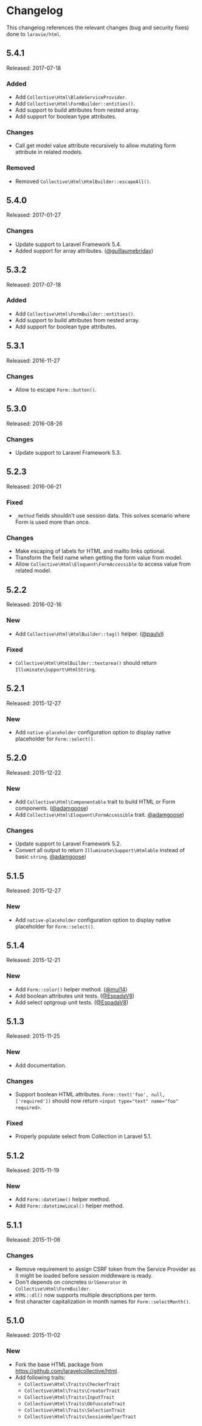 # Changelog

This changelog references the relevant changes (bug and security fixes) done to `laravie/html`.

## 5.4.1

Released: 2017-07-18

### Added

* Add `Collective\Html\BladeServiceProvider`.
* Add `Collective\Html\FormBuilder::entities()`.
* Add support to build attributes from nested array.
* Add support for boolean type attributes.

### Changes

* Call get model value attribute recursively to allow mutating form attribute in related models.

### Removed

* Removed `Collective\Html\HtmlBuilder::escapeAll()`.

## 5.4.0

Released: 2017-01-27

### Changes

* Update support to Laravel Framework 5.4.
* Added support for array attributes. ([@guillaumebriday](https://github.com/guillaumebriday))

## 5.3.2

Released: 2017-07-18

### Added

* Add `Collective\Html\FormBuilder::entities()`.
* Add support to build attributes from nested array.
* Add support for boolean type attributes.

## 5.3.1

Released: 2016-11-27

### Changes

* Allow to escape `Form::button()`.

## 5.3.0

Released: 2016-08-26

### Changes

* Update support to Laravel Framework 5.3.

## 5.2.3

Released: 2016-06-21

### Fixed

* `_method` fields shouldn't use session data. This solves scenario where Form is used more than once.

### Changes

* Make escaping of labels for HTML and mailto links optional.
* Transform the field name when getting the form value from model.
* Allow `Collective\Html\Eloquent\FormAccessible` to access value from related model.

## 5.2.2

Released: 2016-02-16

### New

* Add `Collective\Html\HtmlBuilder::tag()` helper. ([@paulvl](https://github.com/paulvl))

### Fixed

* `Collective\Html\HtmlBuilder::textarea()` should return `Illuminate\Support\HtmlString`.

## 5.2.1

Released: 2015-12-27

### New

* Add `native-placeholder` configuration option to display native placeholder for `Form::select()`.

## 5.2.0

Released: 2015-12-22

### New

* Add `Collective\Html\Componentable` trait to build HTML or Form components. ([@adamgoose](https://github.com/adamgoose)) 
* Add `Collective\Html\Eloquent\FormAccessible` trait. [@adamgoose](https://github.com/adamgoose)) 

### Changes

* Update support to Laravel Framework 5.2.
* Convert all output to return `Illuminate\Support\Htmlable` instead of basic `string`. [@adamgoose](https://github.com/adamgoose)) 

## 5.1.5

Released: 2015-12-27

### New

* Add `native-placeholder` configuration option to display native placeholder for `Form::select()`.

## 5.1.4

Released: 2015-12-21

### New

* Add `Form::color()` helper method. ([@mul14](https://github.com/mul14))
* Add boolean attributes unit tests. ([@EspadaV8](https://github.com/EspadaV8))
* Add select optgroup unit tests. ([@EspadaV8](https://github.com/EspadaV8))

## 5.1.3

Released: 2015-11-25

### New

* Add documentation.

### Changes

* Support boolean HTML attributes. `Form::text('foo', null, ['required'])` should now return `<input type="text" name="foo" required>`.

### Fixed

* Properly populate select from Collection in Laravel 5.1.

## 5.1.2

Released: 2015-11-19

### New

* Add `Form::datetime()` helper method.
* Add `Form::datetimeLocal()` helper method.

## 5.1.1

Released: 2015-11-06

### Changes

* Remove requirement to assign CSRF token from the Service Provider as it might be loaded before session middleware is ready.
* Don't depends on concretes `UrlGenerator` in `Collective\Html\FormBuilder`.
* `HTML::dl()` now supports multiple descriptions per term.
* first character capitalization in month names for `Form::selectMonth()`.
 
## 5.1.0

Released: 2015-11-02

### New

* Fork the base HTML package from <https://github.com/laravelcollective/html>.
* Add following traits:
  - `Collective\Html\Traits\CheckerTrait`
  - `Collective\Html\Traits\CreatorTrait`
  - `Collective\Html\Traits\InputTrait`
  - `Collective\Html\Traits\ObfuscateTrait`
  - `Collective\Html\Traits\SelectionTrait` 
  - `Collective\Html\Traits\SessionHelperTrait` 


